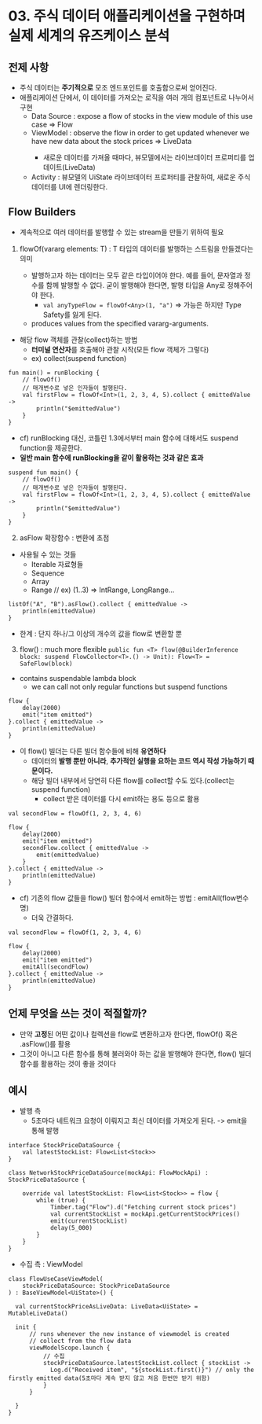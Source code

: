 # 03. 주식 데이터 애플리케이션을 구현하며 실제 세계의 유즈케이스 분석

## 전제 사항
* 주식 데이터는 **주기적으로** 모조 엔드포인트를 호출함으로써 얻어진다.
* 애플리케이션 단에서, 이 데이터를 가져오는 로직을 여러 개의 컴포넌트로 나누어서 구현
  * Data Source : expose a flow of stocks in the view module of this use case => Flow<Stock>
  * ViewModel : observe the flow in order to get updated whenever we have new data about the stock prices => LiveData<UiState>
    * 새로운 데이터를 가져올 때마다, 뷰모델에서는 라이브데이터 프로퍼티를 업데이트(LiveData<UiState>)
  * Activity : 뷰모델의 UiState 라이브데이터 프로퍼티를 관찰하여, 새로운 주식 데이터를 UI에 렌더링한다.

## Flow Builders
* 계속적으로 여러 데이터를 발행할 수 있는 stream을 만들기 위하여 필요

1. flowOf<T>(vararg elements: T) : T 타입의 데이터를 발행하는 스트림을 만들겠다는 의미
   * 발행하고자 하는 데이터는 모두 같은 타입이어야 한다. 예를 들어, 문자열과 정수를 함께 발행할 수 없다. 굳이 발행해야 한다면, 발행 타입을 Any로 정해주어야 한다.
     * `val anyTypeFlow = flowOf<Any>(1, "a")` => 가능은 하지만 Type Safety를 잃게 된다.
   * produces values from the specified vararg-arguments.

* 해당 flow 객체를 관찰(collect)하는 방법
  * **터미널 연산자**를 호출해야 관찰 시작(모든 flow 객체가 그렇다)
  * ex) collect(suspend function)

```
fun main() = runBlocking { 
    // flowOf()
    // 매개변수로 넣은 인자들이 발행된다.
    val firstFlow = flowOf<Int>(1, 2, 3, 4, 5).collect { emittedValue ->
        println("$emittedValue")
    }
}
```

* cf) runBlocking 대신, 코틀린 1.3에서부터 main 함수에 대해서도 suspend function을 제공한다.
* **일반 main 함수에 runBlocking을 같이 활용하는 것과 같은 효과**
```
suspend fun main() { 
    // flowOf()
    // 매개변수로 넣은 인자들이 발행된다.
    val firstFlow = flowOf<Int>(1, 2, 3, 4, 5).collect { emittedValue ->
        println("$emittedValue")
    }
}
```

2. asFlow 확장함수 : 변환에 초점
* 사용될 수 있는 것들
  * Iterable 자료형들
  * Sequence
  * Array
  * Range // ex) (1..3) => IntRange, LongRange...

```
listOf("A", "B").asFlow().collect { emittedValue ->
    println(emittedValue)
}
```

* 한계 : 단지 하나/그 이상의 개수의 값을 flow로 변환할 뿐

3. flow() : much more flexible
`public fun <T> flow(@BuilderInference block: suspend FlowCollector<T>.() -> Unit): Flow<T> = SafeFlow(block)`
* contains suspendable lambda block
  * we can call not only regular functions but suspend functions

```
flow { 
    delay(2000)
    emit("item emitted")
}.collect { emittedValue ->
    println(emittedValue)
}
```

* 이 flow() 빌더는 다른 빌더 함수들에 비해 **유연하다**
  * 데이터의 **발행 뿐만 아니라**, **추가적인 실행을 요하는 코드 역시 작성 가능하기 때문이다.**
  * 해당 빌더 내부에서 당연히 다른 flow를 collect할 수도 있다.(collect는 suspend function)
    * collect 받은 데이터를 다시 emit하는 용도 등으로 활용
```
val secondFlow = flowOf(1, 2, 3, 4, 6)

flow { 
    delay(2000)
    emit("item emitted")
    secondFlow.collect { emittedValue ->
        emit(emittedValue)
    }
}.collect { emittedValue ->
    println(emittedValue)
}
```

* cf) 기존의 flow 값들을 flow() 빌더 함수에서 emit하는 방법 : emitAll(flow변수명) 
  * 더욱 간결하다.
```
val secondFlow = flowOf(1, 2, 3, 4, 6)

flow { 
    delay(2000)
    emit("item emitted")
    emitAll(secondFlow)
}.collect { emittedValue ->
    println(emittedValue)
}
```

## 언제 무엇을 쓰는 것이 적절할까?
* 만약 **고정**된 어떤 값이나 컬렉션을 flow로 변환하고자 한다면, flowOf() 혹은 .asFlow()를 활용
* 그것이 아니고 다른 함수를 통해 불러와야 하는 값을 발행해야 한다면, flow() 빌더 함수를 활용하는 것이 좋을 것이다


## 예시
* 발행 측
  * 5초마다 네트워크 요청이 이뤄지고 최신 데이터를 가져오게 된다. -> emit을 통해 발행
```
interface StockPriceDataSource {
    val latestStockList: Flow<List<Stock>>
}

class NetworkStockPriceDataSource(mockApi: FlowMockApi) : StockPriceDataSource {

    override val latestStockList: Flow<List<Stock>> = flow {
        while (true) {
            Timber.tag("Flow").d("Fetching current stock prices")
            val currentStockList = mockApi.getCurrentStockPrices()
            emit(currentStockList)
            delay(5_000)
        }
    }
}
```

* 수집 측 : ViewModel
```
class FlowUseCaseViewModel(
    stockPriceDataSource: StockPriceDataSource
) : BaseViewModel<UiState>() {

  val currentStockPriceAsLiveData: LiveData<UiState> = MutableLiveData()
  
  init {
      // runs whenever the new instance of viewmodel is created
      // collect from the flow data
      viewModelScope.launch {
          // 수집
          stockPriceDataSource.latestStockList.collect { stockList ->
            Log.d("Received item", "${stockList.first()}") // only the firstly emitted data(5초마다 계속 받지 않고 처음 한번만 받기 위함)
          }
      }
      
  }
}
```
